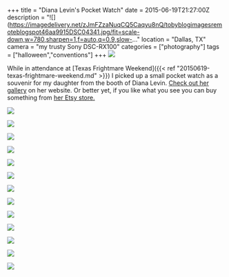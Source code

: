 +++
title = "Diana Levin's Pocket Watch"
date = 2015-06-19T21:27:00Z
description = "![](https://imagedelivery.net/zJmFZzaNuqCQ5Caqyu8nQ/tobyblogimagesremoteblogspot46aa9915DSC04341.jpg/fit=scale-down,w=780,sharpen=1,f=auto,q=0.9,slow-..."
location = "Dallas, TX"
camera = "my trusty Sony DSC-RX100"
categories = ["photography"]
tags = ["halloween","conventions"]
+++
![](https://imagedelivery.net/zJmFZzaNuqC_Q5Caqyu8nQ/tobyblog_images_remote_blogspot_46aa9915_DSC04341.jpg/fit=scale-down,w=780,sharpen=1,f=auto,q=0.9,slow-connection-quality=0.3)

<!--more-->

While in attendance at [Texas Frightmare Weekend]({{< ref "20150619-texas-frightmare-weekend.md" >}}) I picked up a small pocket watch as a souvenir for my daughter from the booth of Diana Levin. [Check out her gallery](https://www.ghoulishbunnystudios.com/) on her website. Or better yet, if you like what you see you can buy something from [her Etsy store.](https://www.etsy.com/shop/GhoulishBunnyStudios)

![](https://imagedelivery.net/zJmFZzaNuqC_Q5Caqyu8nQ/tobyblog_images_remote_blogspot_ac6b1d0b_DSC04343.jpg/fit=scale-down,w=780,sharpen=1,f=auto,q=0.9,slow-connection-quality=0.3)

![](https://imagedelivery.net/zJmFZzaNuqC_Q5Caqyu8nQ/tobyblog_images_remote_blogspot_a85ddb0f_DSC04344.jpg/fit=scale-down,w=780,sharpen=1,f=auto,q=0.9,slow-connection-quality=0.3)

![](https://imagedelivery.net/zJmFZzaNuqC_Q5Caqyu8nQ/tobyblog_images_remote_blogspot_b3f644e8_DSC04345.jpg/fit=scale-down,w=780,sharpen=1,f=auto,q=0.9,slow-connection-quality=0.3)

![](https://imagedelivery.net/zJmFZzaNuqC_Q5Caqyu8nQ/tobyblog_images_remote_blogspot_934f13bd_DSC04347.jpg/fit=scale-down,w=780,sharpen=1,f=auto,q=0.9,slow-connection-quality=0.3)

![](https://imagedelivery.net/zJmFZzaNuqC_Q5Caqyu8nQ/tobyblog_images_remote_blogspot_438f07aa_DSC04348.jpg/fit=scale-down,w=780,sharpen=1,f=auto,q=0.9,slow-connection-quality=0.3)

![](https://imagedelivery.net/zJmFZzaNuqC_Q5Caqyu8nQ/tobyblog_images_remote_blogspot_3c30586c_DSC04350.jpg/fit=scale-down,w=780,sharpen=1,f=auto,q=0.9,slow-connection-quality=0.3)

![](https://imagedelivery.net/zJmFZzaNuqC_Q5Caqyu8nQ/tobyblog_images_remote_blogspot_7ce7362a_DSC04352.jpg/fit=scale-down,w=780,sharpen=1,f=auto,q=0.9,slow-connection-quality=0.3)

![](https://imagedelivery.net/zJmFZzaNuqC_Q5Caqyu8nQ/tobyblog_images_remote_blogspot_2c0be069_DSC04353.jpg/fit=scale-down,w=780,sharpen=1,f=auto,q=0.9,slow-connection-quality=0.3)

![](https://imagedelivery.net/zJmFZzaNuqC_Q5Caqyu8nQ/tobyblog_images_remote_blogspot_a0a2f157_DSC04354.jpg/fit=scale-down,w=780,sharpen=1,f=auto,q=0.9,slow-connection-quality=0.3)

![](https://imagedelivery.net/zJmFZzaNuqC_Q5Caqyu8nQ/tobyblog_images_remote_blogspot_e1f59fdb_DSC04359.jpg/fit=scale-down,w=780,sharpen=1,f=auto,q=0.9,slow-connection-quality=0.3)

![](https://imagedelivery.net/zJmFZzaNuqC_Q5Caqyu8nQ/tobyblog_images_remote_blogspot_f69dc843_DSC04364.jpg/fit=scale-down,w=780,sharpen=1,f=auto,q=0.9,slow-connection-quality=0.3)

![](https://imagedelivery.net/zJmFZzaNuqC_Q5Caqyu8nQ/tobyblog_images_remote_blogspot_1891636b_DSC04366.jpg/fit=scale-down,w=780,sharpen=1,f=auto,q=0.9,slow-connection-quality=0.3)

![](https://imagedelivery.net/zJmFZzaNuqC_Q5Caqyu8nQ/tobyblog_images_remote_blogspot_70ef1ec1_DSC04367.jpg/fit=scale-down,w=780,sharpen=1,f=auto,q=0.9,slow-connection-quality=0.3)
